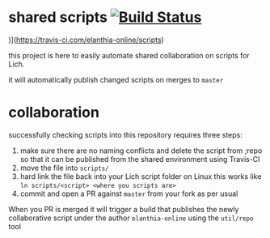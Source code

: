 # shared scripts [![Build Status](https://github.com/elanthia-online/scripts/workflows/Build/badge.svg?branch=master)](https://github.com/elanthia-online/scripts/actions)
)](https://travis-ci.com/elanthia-online/scripts)

this project is here to easily automate shared collaboration on scripts for Lich.

it will automatically publish changed scripts on merges to `master`

# collaboration

successfully checking scripts into this repository requires three steps:

1. make sure there are no naming conflicts and delete the script from ;repo
   so that it can be published from the shared environment using Travis-CI
2. move the file into `scripts/`
3. hard link the file back into your Lich script folder
   on Linux this works like `ln scripts/<script> <where you scripts are>`
4. commit and open a PR against `master` from your fork as per usual

When you PR is merged it will trigger a build that publishes the newly collaborative script
under the author `elanthia-online` using the `util/repo` tool
